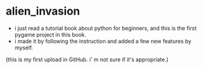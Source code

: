 # alien_invasion

- i just read a tutorial book about python for beginners, and this is the first pygame project in this book. 
- i made it by following the instruction and added a few new features by myself. 

(this is my first upload in GitHub. i' m not sure if it's appropriate.)
